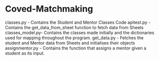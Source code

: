 # Coved-Matchmaking

classes.py - Contains the Student and Mentor Classes Code 
apitest.py - Contains the get_data_from_sheet function to fetch data from Sheets
classes_model.py- Contains the classes made initially and the dictionaries used for mapping throughout the program. 
get_data.py - Fetches the student and Mentor data from Sheets and initialises their objects
assignmentor.py -  Contains the function that assigns a mentor given a student as its input. 
